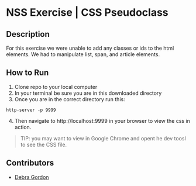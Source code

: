 # NSS Exercise | CSS Pseudoclass

## Description
For this exercise we were unable to add any classes or ids to the html elements.  We had to manipulate list, span, and article elements.

## How to Run
1. Clone repo to your local computer
2. In your terminal be sure you are in this downloaded directory
3. Once you are in the correct directory run this:

  ```
  http-server -p 9999
  ```

4. Then navigate to http://localhost:9999 in your browser to view the css in action.

> TIP: you may want to view in Google Chrome and opent he dev toosl to see the CSS file.

## Contributors
- [Debra Gordon](http://github.com/debragordon)